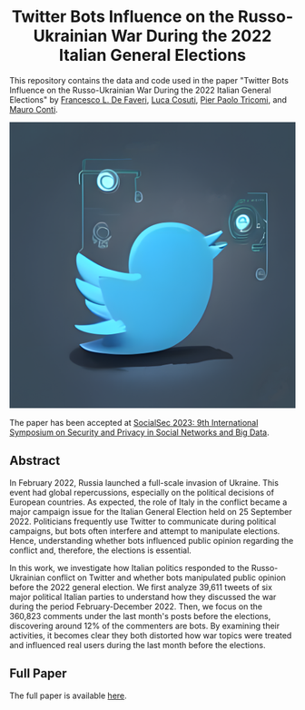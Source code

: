 <h1 align='center'> Twitter Bots Influence on the Russo-Ukrainian War During the 2022 Italian General Elections </h1>

This repository contains the data and code used in the paper "Twitter Bots Influence on the Russo-Ukrainian War During the 2022 Italian General Elections" by [Francesco L. De Faveri](https://kekkodf.github.io/kdf.github.io/), [Luca Cosuti](https://github.com/lucaatme), [Pier Paolo Tricomi](https://www.math.unipd.it/~tricomi/), and [Mauro Conti](https://www.math.unipd.it/~conti/).

![Logo](./misc/logo.png)

The paper has been accepted at [SocialSec 2023: 9th International Symposium on Security and Privacy in Social Networks and Big Data](https://nss-socialsec2023.cyber.kent.ac.uk/).

## Abstract
In February 2022, Russia launched a full-scale invasion of Ukraine. This event had global repercussions, especially on the political decisions of European countries. As expected, the role of Italy in the conflict became a major campaign issue for the Italian General Election held on 25 September 2022.
Politicians frequently use Twitter to communicate during political campaigns, but bots often interfere and attempt to manipulate elections. Hence, understanding whether bots influenced public opinion regarding the conflict and, therefore, the elections is essential.

In this work, we investigate how Italian politics responded to the
Russo-Ukrainian conflict on Twitter and whether bots manipulated public opinion before the 2022 general election. We first analyze 39,611 tweets of six major political Italian parties to understand how they discussed the war during the period February-December 2022. Then, we focus on the 360,823 comments under the last month's posts before the elections, discovering around 12\% of the commenters are bots. By examining their activities, it becomes clear they both distorted how war topics were treated and influenced real users during the last month before the elections.

## Full Paper
The full paper is available [here](https://dinorunner.com/it/).